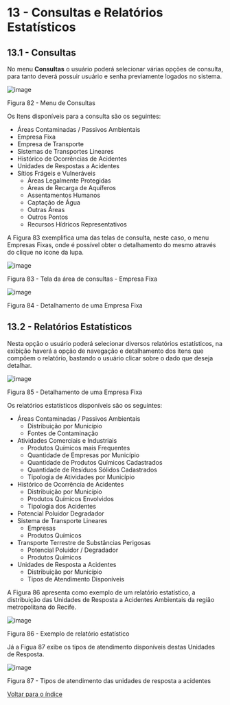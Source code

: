 # 13 - Consultas e Relatórios Estatísticos

## 13.1 - Consultas

No menu **Consultas** o usuário poderá selecionar várias opções de consulta, para tanto deverá possuir usuário e senha previamente logados no sistema.


![image](../img/13/13_1.png)

Figura 82 - Menu de Consultas


Os Itens disponíveis para a consulta são os seguintes:


- Áreas Contaminadas / Passivos Ambientais
-  Empresa Fixa
-  Empresa de Transporte
- Sistemas de Transportes Lineares
- Histórico de Ocorrências de Acidentes
- Unidades de Respostas a Acidentes
- Sítios Frágeis e Vulneráveis
	- Áreas Legalmente Protegidas
	- Áreas de Recarga de Aquíferos
	- Assentamentos Humanos
	- Captação de Água
	- Outras Áreas
	- Outros Pontos
	- Recursos Hídricos Representativos 


A Figura 83 exemplifica uma das telas de consulta, neste caso, o menu Empresas Fixas, onde é possível obter o detalhamento do mesmo através do clique no ícone da lupa.


![image](../img/13/13_2.png)

Figura 83 - Tela da área de consultas - Empresa Fixa


![image](../img/13/13_3.jpg)

Figura 84 - Detalhamento de uma Empresa Fixa


## 13.2 - Relatórios Estatísticos

Nesta opção o usuário poderá selecionar diversos relatórios estatísticos, na exibição haverá a opção de navegação e detalhamento dos itens que compõem o relatório, bastando o usuário clicar sobre o dado que deseja detalhar.

![image](../img/13/13_4.png)

Figura 85 - Detalhamento de uma Empresa Fixa

Os relatórios estatísticos disponíveis são os seguintes:

- Áreas Contaminadas / Passivos Ambientais
	- Distribuição por Município
	- Fontes de Contaminação
- Atividades Comerciais e Industriais
	- Produtos Químicos mais Frequentes
	- Quantidade de Empresas por Município
	- Quantidade de Produtos Químicos Cadastrados
	- Quantidade de Resíduos Sólidos Cadastrados
	- Tipologia de Atividades por Município 
- Histórico de Ocorrência de Acidentes
	- Distribuição por Município
	- Produtos Químicos Envolvidos
	- Tipologia dos Acidentes
- Potencial Poluidor Degradador
- Sistema de Transporte Lineares
	- Empresas
	- Produtos Químicos
- Transporte Terrestre de Substâncias Perigosas
	- Potencial Poluidor / Degradador
	- Produtos Químicos
- Unidades de Resposta a Acidentes
	- Distribuição por Município
	- Tipos de Atendimento Disponíveis 

	
A Figura 86 apresenta como exemplo de um relatório estatístico, a distribuição das Unidades de Resposta a Acidentes Ambientais da região metropolitana do Recife.

![image](../img/13/13_5.jpg)

Figura 86 - Exemplo de relatório estatístico

Já a Figua 87 exibe os tipos de atendimento disponíveis destas Unidades de Resposta.

![image](../img/13/13_6.jpg)

Figura 87 - Tipos de atendimento das unidades de resposta a acidentes


[Voltar para o índice][1]

[1]:https://github.com/marcellobenigno/p2r2-doc
